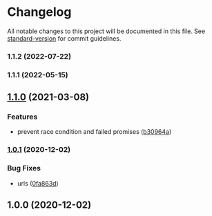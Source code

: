 # Changelog

All notable changes to this project will be documented in this file. See [standard-version](https://github.com/conventional-changelog/standard-version) for commit guidelines.

### 1.1.2 (2022-07-22)

### 1.1.1 (2022-05-15)

## [1.1.0](https://github.com/microlinkhq/async-memoize-one/compare/v1.0.1...v1.1.0) (2021-03-08)


### Features

* prevent race condition and failed promises ([b30964a](https://github.com/microlinkhq/async-memoize-one/commit/b30964ae4c13542f82984f91d783edba2efc0d80))

### [1.0.1](https://github.com/microlinkhq/async-memoize-one/compare/v1.0.0...v1.0.1) (2020-12-02)


### Bug Fixes

* urls ([0fa863d](https://github.com/microlinkhq/async-memoize-one/commit/0fa863dc216d950bc478f1a534afcfa5b99ac37c))

## 1.0.0 (2020-12-02)
